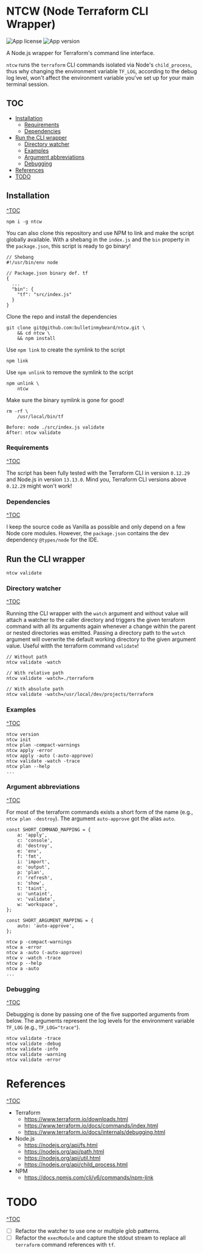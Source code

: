 # NTCW (Node Terraform CLI Wrapper)

![App license](https://img.shields.io/github/license/Naereen/StrapDown.js.svg)
![App version](https://img.shields.io/badge/version-1.0.1-blue.svg)

A Node.js wrapper for Terraform's command line interface.

`ntcw` runs the `terraform` CLI commands isolated via Node's `child_process`, thus why changing the environment variable `TF_LOG`, according to the debug log level, won't affect the environment variable you've set up for your main terminal session.

## TOC
- [Installation](#installation)
    - [Requirements](#requirements)
    - [Dependencies](#dependencies)
- [Run the CLI wrapper](#run-the-cli-wrapper)
    - [Directory watcher](#directory-watcher)
    - [Examples](#examples)
    - [Argument abbreviations](#argument-abbreviations)
    - [Debugging](#debugging)
- [References](#references)
- [TODO](#todo)

## Installation
[^TOC](#toc)

```
npm i -g ntcw
```

You can also clone this repository and use NPM to link and make the script globally available.
With a shebang in the `index.js` and the `bin` property in the `package.json`, this script is ready to go binary!

```
// Shebang
#!/usr/bin/env node

// Package.json binary def. tf
{
  ...
  "bin": {
    "tf": "src/index.js"
  }
}
```

Clone the repo and install the dependencies
```
git clone git@github.com:bulletinmybeard/ntcw.git \
    && cd ntcw \
    && npm install
```

Use `npm link` to create the symlink to the script
```
npm link
```

Use `npm unlink` to remove the symlink to the script
```
npm unlink \
    ntcw
```

Make sure the binary symlink is gone for good!
```
rm -rf \
    /usr/local/bin/tf
```

```
Before: node ./src/index.js validate
After: ntcw validate
```

### Requirements
[^TOC](#toc)

The script has been fully tested with the Terraform CLI in version `0.12.29` and Node.js in version `13.13.0`. Mind you, Terraform CLI versions above `0.12.29` might won't work! 

### Dependencies
[^TOC](#toc)

I keep the source code as Vanilla as possible and only depend on a few Node core modules. However, the `package.json` contains the dev dependency `@types/node` for the IDE.

## Run the CLI wrapper

```
ntcw validate
```

### Directory watcher
[^TOC](#toc)

Running tthe CLI wrapper with the `watch` argument and without value will attach a watcher to the caller directory and triggers the given terraform command with all its arguments again whenever a change within the parent or nested directories was emitted.
Passing a directory path to the `watch` argument will overwrite the default working directory to the given argument value. 
Useful witth the terraform command `validate`!
```
// Without path
ntcw validate -watch

// With relative path
ntcw validate -watch=./terraform

// With absolute path
ntcw validate -watch=/usr/local/dev/projects/terraform
```
### Examples
[^TOC](#toc)
```
ntcw version
ntcw init
ntcw plan -compact-warnings
ntcw apply -error
ntcw apply -auto (-auto-approve)
ntcw validate -watch -trace
ntcw plan --help
...
```

### Argument abbreviations
[^TOC](#toc)

For most of the terraform commands exists a short form of the name (e.g., `ntcw plan -destroy`). The argument `auto-approve` got the alias `auto`.

```
const SHORT_COMMAND_MAPPING = {
    a: 'apply',
    c: 'console',
    d: 'destroy',
    e: 'env',
    f: 'fmt',
    i: 'import',
    o: 'output',
    p: 'plan',
    r: 'refresh',
    s: 'show',
    t: 'taint',
    u: 'untaint',
    v: 'validate',
    w: 'workspace',
};

const SHORT_ARGUMENT_MAPPING = {
    auto: 'auto-approve',
};
```

```
ntcw p -compact-warnings
ntcw a -error
ntcw a -auto (-auto-approve)
ntcw v -watch -trace
ntcw p --help
ntcw a -auto
...
```

### Debugging
[^TOC](#toc)

Debugging is done by passing one of the five supported arguments from below. The arguments represent the log levels for the environment variable `TF_LOG` (e.g., `TF_LOG="trace"`).

```
ntcw validate -trace
ntcw validate -debug
ntcw validate -info
ntcw validate -warning
ntcw validate -error
```

# References
[^TOC](#toc)

- Terraform
    - https://www.terraform.io/downloads.html
    - https://www.terraform.io/docs/commands/index.html
    - https://www.terraform.io/docs/internals/debugging.html
- Node.js
    - https://nodejs.org/api/fs.html
    - https://nodejs.org/api/path.html
    - https://nodejs.org/api/util.html
    - https://nodejs.org/api/child_process.html
- NPM
    - https://docs.npmjs.com/cli/v6/commands/npm-link

# TODO
[^TOC](#toc)

- [ ] Refactor the watcher to use one or multiple glob patterns.
- [ ] Refactor the `execModule` and capture the stdout stream to replace all `terraform` command references with `tf`. 
